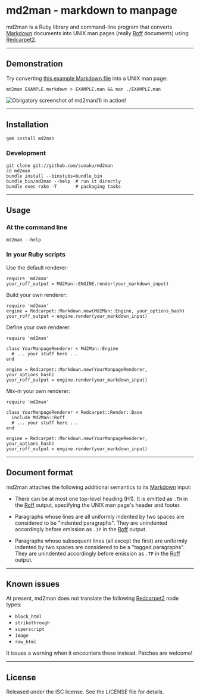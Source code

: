 md2man - markdown to manpage
==============================================================================

md2man is a Ruby library and command-line program that converts [Markdown]
documents into UNIX man pages (really [Roff] documents) using [Redcarpet2].

[Roff]: http://troff.org
[Markdown]: http://daringfireball.net/projects/markdown/
[Redcarpet2]: https://github.com/tanoku/redcarpet
[example]: https://raw.github.com/sunaku/md2man/master/EXAMPLE.markdown

------------------------------------------------------------------------------
Demonstration
------------------------------------------------------------------------------

Try converting [this example Markdown file][example] into a UNIX man page:

    md2man EXAMPLE.markdown > EXAMPLE.man && man ./EXAMPLE.man

![Obligatory screenshot of md2man(1) in action!](http://ompldr.org/vYnFvbw)

------------------------------------------------------------------------------
Installation
------------------------------------------------------------------------------

    gem install md2man

### Development

    git clone git://github.com/sunaku/md2man
    cd md2man
    bundle install --binstubs=bundle_bin
    bundle_bin/md2man --help  # run it directly
    bundle exec rake -T       # packaging tasks

------------------------------------------------------------------------------
Usage
------------------------------------------------------------------------------

### At the command line

    md2man --help

### In your Ruby scripts

Use the default renderer:

    require 'md2man'
    your_roff_output = Md2Man::ENGINE.render(your_markdown_input)

Build your own renderer:

    require 'md2man'
    engine = Redcarpet::Markdown.new(Md2Man::Engine, your_options_hash)
    your_roff_output = engine.render(your_markdown_input)

Define your own renderer:

    require 'md2man'

    class YourManpageRenderer < Md2Man::Engine
      # ... your stuff here ...
    end

    engine = Redcarpet::Markdown.new(YourManpageRenderer, your_options_hash)
    your_roff_output = engine.render(your_markdown_input)

Mix-in your own renderer:

    require 'md2man'

    class YourManpageRenderer < Redcarpet::Render::Base
      include Md2Man::Roff
      # ... your stuff here ...
    end

    engine = Redcarpet::Markdown.new(YourManpageRenderer, your_options_hash)
    your_roff_output = engine.render(your_markdown_input)

------------------------------------------------------------------------------
Document format
------------------------------------------------------------------------------

md2man attaches the following additional semantics to its [Markdown] input:

  * There can be at most one top-level heading (H1).  It is emitted as `.TH`
    in the [Roff] output, specifying the UNIX man page's header and footer.

  * Paragraphs whose lines are all uniformly indented by two spaces are
    considered to be "indented paragraphs".  They are unindented accordingly
    before emission as `.IP` in the [Roff] output.

  * Paragraphs whose subsequent lines (all except the first) are uniformly
    indented by two spaces are considered to be a "tagged paragraphs".  They
    are unindented accordingly before emission as `.TP` in the [Roff] output.

------------------------------------------------------------------------------
Known issues
------------------------------------------------------------------------------

At present, md2man does not translate the following [Redcarpet2] node types:

  * `block_html`
  * `strikethrough`
  * `superscript`
  * `image`
  * `raw_html`

It issues a warning when it encounters these instead.  Patches are welcome!

------------------------------------------------------------------------------
License
------------------------------------------------------------------------------

Released under the ISC license.  See the LICENSE file for details.
